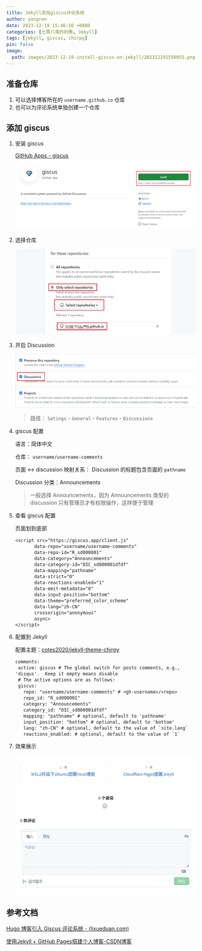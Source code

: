 ```yaml
---
title: Jekyll添加giscus评论系统
author: yongren
date: 2023-12-19 15:46:10 +0800
categories: [七零八落的折腾, Jekyll]
tags: [jekyll, giscus, chirpy]
pin: false
image:
  path: images/2023-12-19-install-giscus-on-jekyll/202312191550055.png
---
```


## 准备仓库

1. 可以选择博客所在的 `username.github.io` 仓库
2. 也可以为评论系统单独创建一个仓库

## 添加 giscus 

1. 安装 giscus 

    [GitHub Apps - giscus](https://github.com/apps/giscus)
    ![image-20231219160516842](/images/2023-12-19-install-giscus-on-jekyll/202312191605888.png)

2. 选择仓库

    ![image-20231219173549559](/images/2023-12-19-install-giscus-on-jekyll/202312191735600.png)

3. 开启 Discussion

    ![image-20231219161153383](/images/2023-12-19-install-giscus-on-jekyll/202312191611411.png)

    > 路径： `Setings` - `General` - `Features` - `Discussions `

4. giscus 配置

    语言：简体中文

    仓库： `username/username-comments` 

    页面 ↔️ discussion 映射关系： Discussion 的标题包含页面的 `pathname` 

    Discussion 分类：Announcements

    > 一般选择 Announcements，因为 Announcements 类型的 discussion 只有管理员才有权限操作，这样便于管理

5. 查看 giscus 配置

    页面划到底部

    ```
    <script src="https://giscus.app/client.js"
           data-repo="username/username-comments"
           data-repo-id="R_sd000001"
           data-category="Announcements"
           data-category-id="DIC_sd000001dfdf"
           data-mapping="pathname"
           data-strict="0"
           data-reactions-enabled="1"
           data-emit-metadata="0"
           data-input-position="bottom"
           data-theme="preferred_color_scheme"
           data-lang="zh-CN"
           crossorigin="anonymous"
           async>
    </script>
    ```

6. 配置到 Jekyll 

    配置主题：[cotes2020/jekyll-theme-chirpy](https://github.com/cotes2020/jekyll-theme-chirpy)

    ```
    comments:
     active: giscus # The global switch for posts comments, e.g., 'disqus'.  Keep it empty means disable
     # The active options are as follows:
     giscus:
       repo: "username/username-comments" # <gh-username>/<repo>
       repo_id: "R_sd000001"
       category: "Announcements"
       category_id: "DIC_sd000001dfdf"
       mapping: "pathname" # optional, default to 'pathname'
       input_position: "bottom" # optional, default to 'bottom'
       lang: "zh-CN" # optional, default to the value of `site.lang`
       reactions_enabled: # optional, default to the value of `1`
    ```

7. 效果展示

    ![image-20231219163018886](/images/2023-12-19-install-giscus-on-jekyll/202312191630929.png)

## 参考文档

[Hugo 博客引入 Giscus 评论系统 - (lixueduan.com)](https://www.lixueduan.com/posts/blog/02-add-giscus-comment/)

[使用Jekyll + GitHub Pages搭建个人博客-CSDN博客](https://blog.csdn.net/zzy979481894/article/details/132678717)